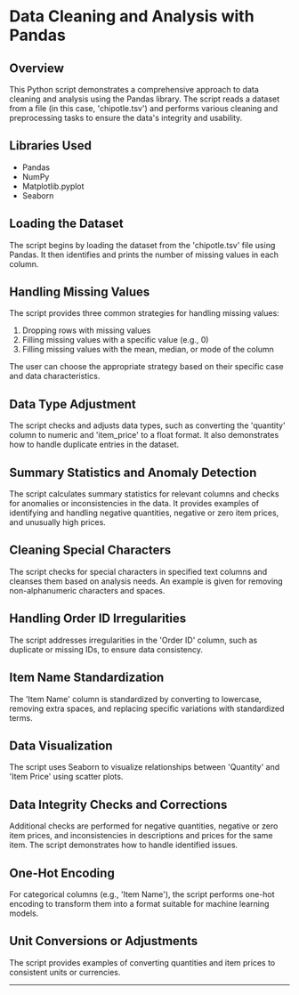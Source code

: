# Data Cleaning and Analysis with Pandas

## Overview

This Python script demonstrates a comprehensive approach to data cleaning and analysis using the Pandas library. The script reads a dataset from a file (in this case, 'chipotle.tsv') and performs various cleaning and preprocessing tasks to ensure the data's integrity and usability.

## Libraries Used

- Pandas
- NumPy
- Matplotlib.pyplot
- Seaborn

## Loading the Dataset

The script begins by loading the dataset from the 'chipotle.tsv' file using Pandas. It then identifies and prints the number of missing values in each column.

## Handling Missing Values

The script provides three common strategies for handling missing values:
1. Dropping rows with missing values
2. Filling missing values with a specific value (e.g., 0)
3. Filling missing values with the mean, median, or mode of the column

The user can choose the appropriate strategy based on their specific case and data characteristics.

## Data Type Adjustment

The script checks and adjusts data types, such as converting the 'quantity' column to numeric and 'item_price' to a float format. It also demonstrates how to handle duplicate entries in the dataset.

## Summary Statistics and Anomaly Detection

The script calculates summary statistics for relevant columns and checks for anomalies or inconsistencies in the data. It provides examples of identifying and handling negative quantities, negative or zero item prices, and unusually high prices.

## Cleaning Special Characters

The script checks for special characters in specified text columns and cleanses them based on analysis needs. An example is given for removing non-alphanumeric characters and spaces.

## Handling Order ID Irregularities

The script addresses irregularities in the 'Order ID' column, such as duplicate or missing IDs, to ensure data consistency.

## Item Name Standardization

The 'Item Name' column is standardized by converting to lowercase, removing extra spaces, and replacing specific variations with standardized terms.

## Data Visualization

The script uses Seaborn to visualize relationships between 'Quantity' and 'Item Price' using scatter plots.

## Data Integrity Checks and Corrections

Additional checks are performed for negative quantities, negative or zero item prices, and inconsistencies in descriptions and prices for the same item. The script demonstrates how to handle identified issues.

## One-Hot Encoding

For categorical columns (e.g., 'Item Name'), the script performs one-hot encoding to transform them into a format suitable for machine learning models.

## Unit Conversions or Adjustments

The script provides examples of converting quantities and item prices to consistent units or currencies.

---

